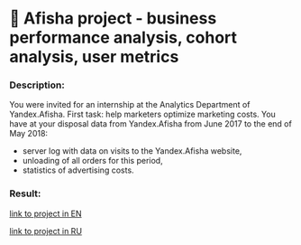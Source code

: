# 🎺 Afisha project - business performance analysis, cohort analysis, user metrics

### Description:

You were invited for an internship at the Analytics Department of Yandex.Afisha. First task: help marketers optimize marketing costs. You have at your disposal data from Yandex.Afisha from June 2017 to the end of May 2018:

- server log with data on visits to the Yandex.Afisha website,
- unloading of all orders for this period,
- statistics of advertising costs.

### Result:

[link to project in EN](https://nbviewer.jupyter.org/github/MakarovMcom/Yandex.Practicum/blob/main/6.%20Afisha%20Project/Afisha_Project_en.ipynb)

[link to project in RU](https://nbviewer.jupyter.org/github/MakarovMcom/Yandex.Practicum/blob/main/6.%20Afisha%20Project/Afisha_Project_ru.ipynb)
